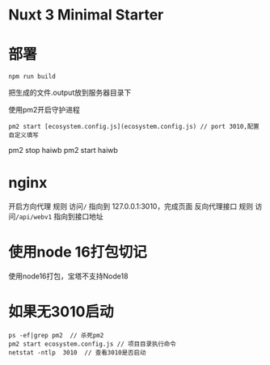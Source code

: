 # Nuxt 3 Minimal Starter

# 部署
```shell
npm run build
```
把生成的文件.output放到服务器目录下

使用pm2开启守护进程
```shell
pm2 start [ecosystem.config.js](ecosystem.config.js) // port 3010,配置自定义填写
```
pm2 stop haiwb
pm2 start haiwb

# nginx
开启方向代理
规则 访问`/` 指向到 127.0.0.1:3010，完成页面
反向代理接口
规则 访问`/api/webv1` 指向到接口地址

# 使用node 16打包切记
使用node16打包，宝塔不支持Node18

# 如果无3010启动
```shell
ps -ef|grep pm2  // 杀死pm2
pm2 start ecosystem.config.js // 项目目录执行命令
netstat -ntlp  3010  // 查看3010是否启动
```
